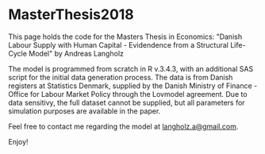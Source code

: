 # MasterThesis2018
This page holds the code for the Masters Thesis in Economics:
"Danish Labour Supply with Human Capital - Evidendence from a Structural Life-Cycle Model"
by Andreas Langholz

The model is programmed from scratch in R v.3.4.3, with an additional SAS script for the initial  data generation process. The data is from Danish registers at Statistics Denmark, supplied by the Danish Ministry of Finance - Office for Labour Market Policy through the Lovmodel agreement. Due to data sensitivy, the full dataset cannot be supplied, but all parameters for simulation purposes are available in the paper. 

Feel free to contact me regarding the model at langholz.a@gmail.com.

Enjoy!
